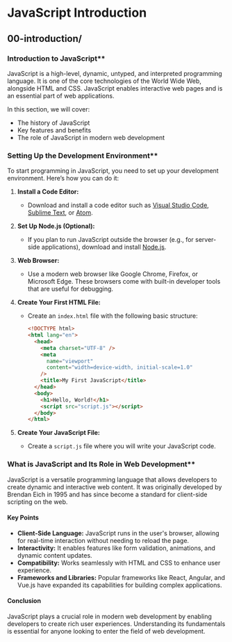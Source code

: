 # JavaScript Introduction

## 00-introduction/

### Introduction to JavaScript\*\*

JavaScript is a high-level, dynamic, untyped, and interpreted programming language. It is one of the core technologies of the World Wide Web, alongside HTML and CSS. JavaScript enables interactive web pages and is an essential part of web applications.

In this section, we will cover:

- The history of JavaScript
- Key features and benefits
- The role of JavaScript in modern web development

### Setting Up the Development Environment\*\*

To start programming in JavaScript, you need to set up your development environment. Here’s how you can do it:

1. **Install a Code Editor:**

   - Download and install a code editor such as [Visual Studio Code](https://code.visualstudio.com/), [Sublime Text](https://www.sublimetext.com/), or [Atom](https://atom.io/).

2. **Set Up Node.js (Optional):**

   - If you plan to run JavaScript outside the browser (e.g., for server-side applications), download and install [Node.js](https://nodejs.org/).

3. **Web Browser:**

   - Use a modern web browser like Google Chrome, Firefox, or Microsoft Edge. These browsers come with built-in developer tools that are useful for debugging.

4. **Create Your First HTML File:**

   - Create an `index.html` file with the following basic structure:

     ```html
     <!DOCTYPE html>
     <html lang="en">
       <head>
         <meta charset="UTF-8" />
         <meta
           name="viewport"
           content="width=device-width, initial-scale=1.0"
         />
         <title>My First JavaScript</title>
       </head>
       <body>
         <h1>Hello, World!</h1>
         <script src="script.js"></script>
       </body>
     </html>
     ```

5. **Create Your JavaScript File:**
   - Create a `script.js` file where you will write your JavaScript code.

### What is JavaScript and Its Role in Web Development\*\*

JavaScript is a versatile programming language that allows developers to create dynamic and interactive web content. It was originally developed by Brendan Eich in 1995 and has since become a standard for client-side scripting on the web.

#### Key Points

- **Client-Side Language:** JavaScript runs in the user's browser, allowing for real-time interaction without needing to reload the page.
- **Interactivity:** It enables features like form validation, animations, and dynamic content updates.
- **Compatibility:** Works seamlessly with HTML and CSS to enhance user experience.
- **Frameworks and Libraries:** Popular frameworks like React, Angular, and Vue.js have expanded its capabilities for building complex applications.

#### Conclusion

JavaScript plays a crucial role in modern web development by enabling developers to create rich user experiences. Understanding its fundamentals is essential for anyone looking to enter the field of web development.
